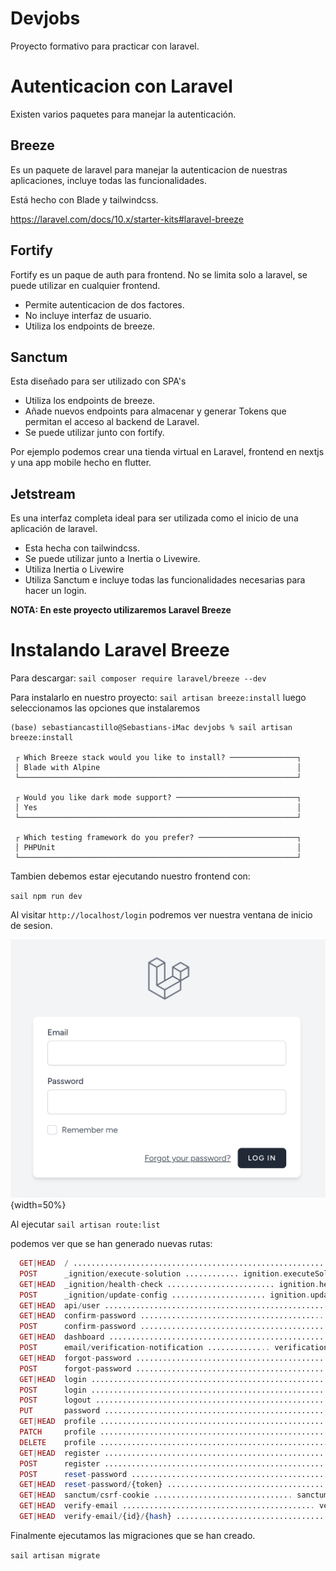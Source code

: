 # Devjobs
Proyecto formativo para practicar con laravel.

# Autenticacion con Laravel

Existen varios paquetes para manejar la autenticación.

## Breeze

Es un paquete de laravel para manejar la autenticacion de nuestras aplicaciones, incluye todas las funcionalidades.

Está hecho con Blade y tailwindcss.

https://laravel.com/docs/10.x/starter-kits#laravel-breeze

## Fortify

Fortify es un paque de auth para frontend. No se limita solo a laravel, se puede utilizar en cualquier frontend.

* Permite autenticacion de dos factores.
* No incluye interfaz de usuario.
* Utiliza los endpoints de breeze.

## Sanctum

Esta diseñado para ser utilizado con SPA's

* Utiliza los endpoints de breeze.
* Añade nuevos endpoints para almacenar y generar Tokens que permitan el acceso al backend de Laravel.
* Se puede utilizar junto con fortify.

Por ejemplo podemos crear una tienda virtual en Laravel, frontend en nextjs y una app mobile hecho en flutter.

## Jetstream

Es una interfaz completa ideal para ser utilizada como el inicio de una aplicación de laravel.

* Esta hecha con tailwindcss.
* Se puede utilizar junto a Inertia o Livewire.
* Utiliza Inertia o Livewire
* Utiliza Sanctum e incluye todas las funcionalidades necesarias para hacer un login.

**NOTA: En este proyecto utilizaremos Laravel Breeze**

# Instalando Laravel Breeze

Para descargar:
`sail composer require laravel/breeze --dev`

Para instalarlo en nuestro proyecto:
`sail artisan breeze:install`
luego seleccionamos las opciones que instalaremos

```
(base) sebastiancastillo@Sebastians-iMac devjobs % sail artisan breeze:install

 ┌ Which Breeze stack would you like to install? ───────────────┐
 │ Blade with Alpine                                            │
 └──────────────────────────────────────────────────────────────┘

 ┌ Would you like dark mode support? ───────────────────────────┐
 │ Yes                                                          │
 └──────────────────────────────────────────────────────────────┘

 ┌ Which testing framework do you prefer? ──────────────────────┐
 │ PHPUnit                                                      │
 └──────────────────────────────────────────────────────────────┘
 ```
Tambien debemos estar ejecutando nuestro frontend con:

`sail npm run dev`

Al visitar `http://localhost/login` podremos ver nuestra ventana de inicio de sesion.

![login breeze](./readmeimg/Captura%20de%20pantalla%202024-01-12%20a%20la(s)%2014.01.01.png){width=50%}

Al ejecutar `sail artisan route:list`

podemos ver que se han generado nuevas rutas:

```php
  GET|HEAD  / ................................................................................................................... 
  POST      _ignition/execute-solution ............ ignition.executeSolution › Spatie\LaravelIgnition › ExecuteSolutionController
  GET|HEAD  _ignition/health-check ........................ ignition.healthCheck › Spatie\LaravelIgnition › HealthCheckController
  POST      _ignition/update-config ..................... ignition.updateConfig › Spatie\LaravelIgnition › UpdateConfigController
  GET|HEAD  api/user ............................................................................................................ 
  GET|HEAD  confirm-password ......................................... password.confirm › Auth\ConfirmablePasswordController@show
  POST      confirm-password ........................................................... Auth\ConfirmablePasswordController@store
  GET|HEAD  dashboard ................................................................................................. dashboard
  POST      email/verification-notification .............. verification.send › Auth\EmailVerificationNotificationController@store
  GET|HEAD  forgot-password .......................................... password.request › Auth\PasswordResetLinkController@create
  POST      forgot-password ............................................. password.email › Auth\PasswordResetLinkController@store
  GET|HEAD  login ............................................................ login › Auth\AuthenticatedSessionController@create
  POST      login ..................................................................... Auth\AuthenticatedSessionController@store
  POST      logout ......................................................... logout › Auth\AuthenticatedSessionController@destroy
  PUT       password ........................................................... password.update › Auth\PasswordController@update
  GET|HEAD  profile ....................................................................... profile.edit › ProfileController@edit
  PATCH     profile ................................................................... profile.update › ProfileController@update
  DELETE    profile ................................................................. profile.destroy › ProfileController@destroy
  GET|HEAD  register ............................................................ register › Auth\RegisteredUserController@create
  POST      register ........................................................................ Auth\RegisteredUserController@store
  POST      reset-password .................................................... password.store › Auth\NewPasswordController@store
  GET|HEAD  reset-password/{token} ........................................... password.reset › Auth\NewPasswordController@create
  GET|HEAD  sanctum/csrf-cookie ............................... sanctum.csrf-cookie › Laravel\Sanctum › CsrfCookieController@show
  GET|HEAD  verify-email ........................................... verification.notice › Auth\EmailVerificationPromptController
  GET|HEAD  verify-email/{id}/{hash} ........................................... verification.verify › Auth\VerifyEmailController
```

Finalmente ejecutamos las migraciones que se han creado.

`sail artisan migrate`


